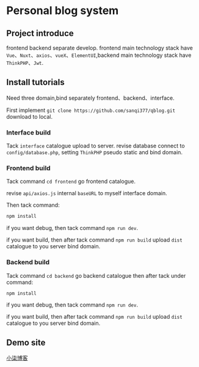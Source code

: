 # Personal blog system

## Project introduce

frontend backend separate develop. frontend main technology stack have `Vue`、`Nuxt`、`axios`、`vueX`、`ElementUI`,backend main technology stack have `ThinkPHP`、`Jwt`.

## Install tutorials

Need three domain,bind separately frontend、backend、interface.

First implement `git clone https://github.com/sanqi377/qblog.git` download to local.

### Interface build

Tack `interface` catalogue upload to server. revise database connect to `config/database.php`, setting `ThinkPHP` pseudo static and bind domain.

### Frontend build

Tack command `cd frontend` go frontend catalogue.

revise `api/axios.js` internal `baseURL` to myself interface domain.

Then tack command:

```bash
npm install
```

if you want debug, then tack command `npm run dev`.

if you want build, then after tack command `npm run build` upload `dist` catalogue to you server bind domain.

### Backend build

Tack command `cd backend` go backend catalogue then after tack under command:

```bash
npm install
```

if you want debug, then tack command `npm run dev`.

if you want build, then after tack command `npm run build` upload `dist` catalogue to you server bind domain.

## Demo site

[小柒博客](https://www.qblog.cc)
